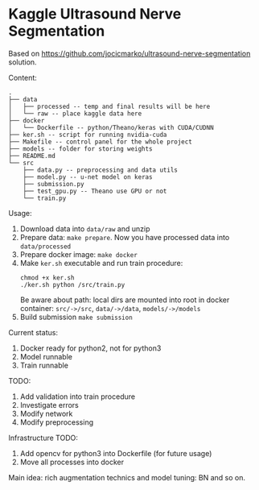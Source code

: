 # Kaggle Ultrasound Nerve Segmentation

Based on https://github.com/jocicmarko/ultrasound-nerve-segmentation solution.

Content:
```
.
├── data
│   ├── processed -- temp and final results will be here
│   └── raw -- place kaggle data here
├── docker
│   └── Dockerfile -- python/Theano/keras with CUDA/CUDNN
├── ker.sh -- script for running nvidia-cuda
├── Makefile -- control panel for the whole project
├── models -- folder for storing weights
├── README.md
└── src
    ├── data.py -- preprocessing and data utils
    ├── model.py -- u-net model on keras
    ├── submission.py
    ├── test_gpu.py -- Theano use GPU or not
    └── train.py
```
Usage:

1. Download data into `data/raw` and unzip
2. Prepare data: `make prepare`. Now you have processed data into `data/processed`
3. Prepare docker image: `make docker`
4. Make `ker.sh` executable and run train procedure:
    ```
    chmod +x ker.sh
    ./ker.sh python /src/train.py
    ```
    Be aware about path: local dirs are mounted into root in docker container: `src/->/src`, `data/->/data`, `models/->/models`
5. Build submission `make submission`



Current status:

1. Docker ready for python2, not for python3
2. Model runnable
3. Train runnable

TODO:

1. Add validation into train procedure
2. Investigate errors
3. Modify network
4. Modify preprocessing

Infrastructure TODO:

1. Add opencv for python3 into Dockerfile (for future usage)
1. Move all processes into docker



Main idea: rich augmentation technics and model tuning: BN and so on.
